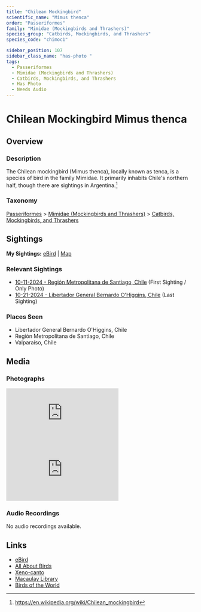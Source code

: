 ```yaml
---
title: "Chilean Mockingbird"
scientific_name: "Mimus thenca"
order: "Passeriformes"
family: "Mimidae (Mockingbirds and Thrashers)"
species_group: "Catbirds, Mockingbirds, and Thrashers"
species_code: "chimoc1"

sidebar_position: 107
sidebar_class_name: "has-photo "
tags: 
  - Passeriformes
  - Mimidae (Mockingbirds and Thrashers)
  - Catbirds, Mockingbirds, and Thrashers
  - Has Photo
  - Needs Audio
---
```


# Chilean Mockingbird <span className='sci_name'>Mimus thenca</span>

## Overview

### Description
The Chilean mockingbird (Mimus thenca), locally known as tenca, is a species of bird in the family Mimidae. It primarily inhabits Chile's northern half, though there are sightings in Argentina.[^1]

[^1]: https://en.wikipedia.org/wiki/Chilean_mockingbird

### Taxonomy
[Passeriformes](/tags/passeriformes) > [Mimidae (Mockingbirds and Thrashers)](/tags/mimidae-mockingbirds-and-thrashers) > [Catbirds, Mockingbirds, and Thrashers](/tags/catbirds-mockingbirds-and-thrashers)


## Sightings

**My Sightings:** [eBird](https://ebird.org/lifelist?r=world&time=life&spp=chimoc1) | [Map](/map?species_code=chimoc1)

### Relevant Sightings

* [10-11-2024 - Región Metropolitana de Santiago, Chile](https://ebird.org/checklist/S198398422) (First Sighting / Only Photo)
* [10-21-2024 - Libertador General Bernardo O'Higgins, Chile](https://ebird.org/checklist/S199827532) (Last Sighting)

### Places Seen

* Libertador General Bernardo O'Higgins, Chile
* Región Metropolitana de Santiago, Chile
* Valparaíso, Chile



## Media
### Photographs
<iframe className="photo_iframe vertical" src="https://macaulaylibrary.org/asset/625246481/embed" frameBorder="0" allowFullScreen></iframe>
<iframe className="photo_iframe vertical" src="https://macaulaylibrary.org/asset/625246482/embed" frameBorder="0" allowFullScreen></iframe>

### Audio Recordings
No audio recordings available.

## Links
* [eBird](https://ebird.org/species/chimoc1) 
* [All About Birds](https://www.allaboutbirds.org/guide/chimoc1) 
* [Xeno-canto](https://www.xeno-canto.org/species/mimus-thenca) 
* [Macaulay Library](https://search.macaulaylibrary.org/catalog?taxonCode=chimoc1&sort=rating_rank_desc)
* [Birds of the World](https://birdsoftheworld.org/bow/species/chimoc1)
